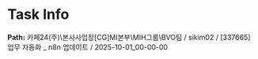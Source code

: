 # Task Info

**Path:** 카페24(주)\본사사업장\[CG]MI본부\MIH그룹\BVO팀 / sikim02 / [337665] 업무 자동화 _ n8n 업데이트 / 2025-10-01_00-00-00

